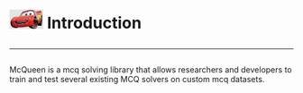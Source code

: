 # <img src="mcqueen.jpg" width="60"> Introduction <hr>
McQueen is a mcq solving library that allows researchers and developers to train and test several existing MCQ solvers on custom mcq datasets.

